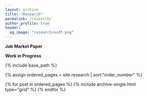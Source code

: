 ```yaml
---
layout: archive
title: "Research"
permalink: /research/
author_profile: true
header:
  og_image: "research/ecdf.png"
---
```


**Job Market Paper**

**Work in Progress**


<nbsp>

{% include base_path %}

{% assign ordered_pages = site.research | sort:"order_number" %}

{% for post in ordered_pages %}
  {% include archive-single.html type="grid" %}
{% endfor %}
